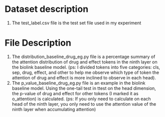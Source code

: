 # Dataset description
1. The test_label.csv file is the test set file used in my experiment

# File Description
1. The distribution_baseline_drug_eg.py file is a percentage summary of the attention distribution of drug and effect tokens in the ninth layer on the biolink baseline model. (ps: I divided tokens into five categories: cls, sep, drug, effect, and other to help me observe which type of token the attention of drug and effect is more inclined to observe in each head).
2. The p_value_baseline_drug_eg.py file is an example in the biolink baseline model. Using the one-tail test in ttest on the head dimension, the p-value of drug and effect for other tokens (I marked it as o_attention) is calculated. (ps: If you only need to calculate on each head of the ninth layer, you only need to use the attention value of the ninth layer when accumulating attention)
